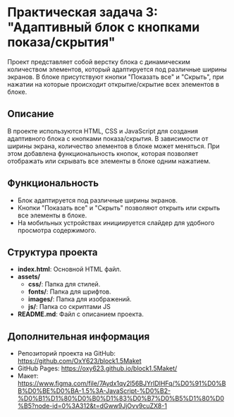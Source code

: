 # Практическая задача 3: "Адаптивный блок с кнопками показа/скрытия"

Проект представляет собой верстку блока с динамическим
количеством элементов, который адаптируется под различные ширины экранов. В блоке присутствуют кнопки
"Показать все" и "Скрыть", при нажатии на которые происходит открытие/скрытие всех элементов в блоке.

## Описание

В проекте используются HTML, CSS и JavaScript для создания адаптивного блока с кнопками показа/скрытия.
В зависимости от ширины экрана, количество элементов в блоке может меняться. При этом добавлена функциональность
кнопок, которая позволяет отображать или скрывать все элементы в блоке одним нажатием.

## Функциональность

- Блок адаптируется под различные ширины экранов.
- Кнопки "Показать все" и "Скрыть" позволяют открыть или скрыть все элементы в блоке.
- На мобильных устройствах инициируется слайдер для удобного просмотра содержимого.

## Структура проекта

- **index.html**: Основной HTML файл.
- **assets/**
  - **css/**: Папка для стилей.
  - **fonts/**: Папка для шрифтов.
  - **images/**: Папка для изображений.
  - **js/**: Папка со скриптами JS
- **README.md**: Файл с описанием проекта.


## Дополнительная информация

- Репозиторий проекта на GitHub: https://github.com/OxY623/block1.5Maket
- GitHub Pages: https://oxy623.github.io/block1.5Maket/
- Макет: https://www.figma.com/file/7Aydx1qy2l56BJYrIDlHFq/%D0%91%D0%BB%D0%BE%D0%BA-1.5%3A-JavaScript-%D0%B2-%D0%B1%D1%80%D0%B0%D1%83%D0%B7%D0%B5%D1%80%D0%B5?node-id=0%3A312&t=dGww9JjOvv9cuZX8-1

